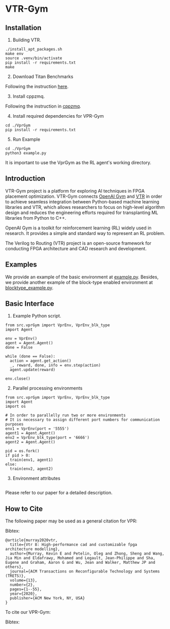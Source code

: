 # VTR-Gym

## Installation

1. Building VTR.
```
./install_apt_packages.sh
make env
source .venv/bin/activate
pip install -r requirements.txt
make
```
2. Download Titan Benchmarks

Following the instruction [here](https://docs.verilogtorouting.org/en/latest/tutorials/titan_benchmarks/#titan-benchmarks-tutorial).

3. Install cppzmq.

Following the instruction in [cppzmq](https://github.com/zeromq/cppzmq).

4. Install required dependencies for VPR-Gym
```
cd ./VprGym
pip install -r requirements.txt
```
5. Run Example
```
cd ./VprGym
python3 example.py
```

It is important to use the VprGym as the RL agent's working directory.
## Introduction
VTR-Gym project is a platform for exploring AI techniques in FPGA placement optimization. VTR-Gym connects [OpenAI Gym](https://www.gymlibrary.dev/) and [VTR](https://verilogtorouting.org/) in order to achieve seamless integration between  Python-based machine learning libraries and VTR, which allows researchers to focus on high-level algorithm design and reduces the engineering efforts required for transplanting ML libraries from Python to C++.

OpenAI Gym is a toolkit for reinforcement learning (RL) widely used in research. It provides a simple and standard way to represent an RL problem.

The Verilog to Routing (VTR) project is an open-source framework for conducting FPGA architecture and CAD research and development.

## Examples
We provide an example of the basic environment at [example.py](./VprGym/example.py). Besides, we provide another example of the block-type enabled environment at [blocktype_example.py](./VprGym/blocktype_example.py).
## Basic Interface
1. Example Python script.
```
from src.vprGym import VprEnv, VprEnv_blk_type
import Agent

env = VprEnv()
agent = Agent.Agent()
done = False

while (done == False):
  action = agent.get_action()
  _, reward, done, info = env.step(action)
  agent.update(reward)

env.close()
```
2. Parallel processing environments
```
from src.vprGym import VprEnv, VprEnv_blk_type
import Agent
import os

# In order to parallelly run two or more environments
# It is necessary to assign different port numbers for communication purposes
env1 = VprEnv(port = '5555')
agent1 = Agent.Agent()
env2 = VprEnv_blk_type(port = '6666')
agent2 = Agent.Agent()

pid = os.fork()
if pid > 0:
  train(env1, agent1)
else:
  train(env2, agent2)
```
3. Environment attributes
```

```
Please refer to our paper for a detailed description.
## How to Cite
The following paper may be used as a general citation for VPR:

Bibtex:
```
@article{murray2020vtr,
  title={Vtr 8: High-performance cad and customizable fpga architecture modelling},
  author={Murray, Kevin E and Petelin, Oleg and Zhong, Sheng and Wang, Jia Min and Eldafrawy, Mohamed and Legault, Jean-Philippe and Sha, Eugene and Graham, Aaron G and Wu, Jean and Walker, Matthew JP and others},
  journal={ACM Transactions on Reconfigurable Technology and Systems (TRETS)},
  volume={13},
  number={2},
  pages={1--55},
  year={2020},
  publisher={ACM New York, NY, USA}
}
```

To cite our VPR-Gym:

Bibtex:
```
```
